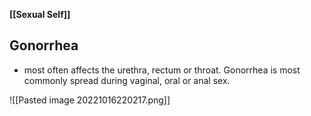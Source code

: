 **[[Sexual Self]]**

## Gonorrhea
- most often affects the urethra, rectum or throat. Gonorrhea is most commonly spread during vaginal, oral or anal sex.

![[Pasted image 20221016220217.png]]